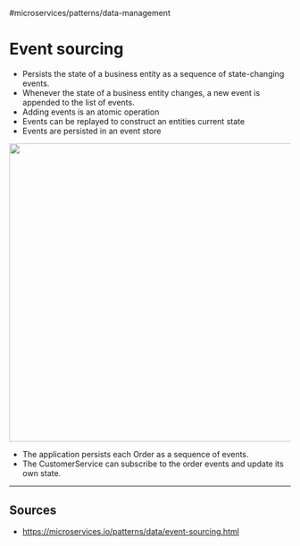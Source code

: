 #microservices/patterns/data-management 

# Event sourcing
* Persists the state of a business entity as a sequence of state-changing events.
* Whenever the state of a business entity changes, a new event is appended to the list of events. 
* Adding events is an atomic operation
* Events can be replayed to construct an entities current state
* Events are persisted in an event store

<div align="center">
	<img src="https://microservices.io/i/storingevents.png" style="width: 400pt;">
</div>

* The application persists each Order as a sequence of events.
* The CustomerService can subscribe to the order events and update its own state.

<hr>

## Sources
* https://microservices.io/patterns/data/event-sourcing.html